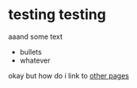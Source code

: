 # testing testing
aaand some text

- bullets
- whatever

okay but how do i link to [other pages](other_page.md)

